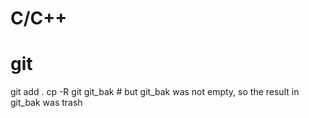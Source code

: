 # C/C++

# git

git add .
cp -R git git_bak # but git_bak was not empty, so the result in git_bak was trash

